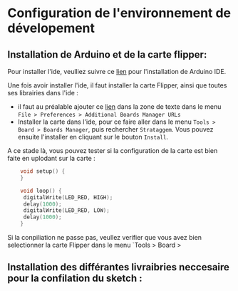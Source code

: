 # Configuration de l'environnement de dévelopement

## Installation de Arduino et de la carte flipper: 
Pour installer l'ide, veulliez suivre ce [lien](https://www.arduino.cc/en/software) pour l'installation de Arduino IDE.

Une fois avoir installer l'ide, il faut installer la carte Flipper, ainsi que toutes ses librairies dans l'ide : 
- il faut au préalable ajouter ce [lien](https://gitlab.com/strataggem1/software/device/arduino/arduino_dev_tools/strataggem_arduino_boards/-/raw/master/package_strataggem_index.json) dans la zone de texte dans le menu `File > Preferences > Additional Boards Manager URLs`
- Installer la carte dans l'ide, pour ce faire aller dans le menu `Tools > Board > Boards Manager`, puis rechercher `Strataggem`. Vous pouvez ensuite l'installer en cliquant sur le bouton `Install`.

A ce stade là, vous pouvez tester si la configuration de la carte est bien faite en uplodant sur la carte :
```c
    void setup() {
    }

    void loop() {
     digitalWrite(LED_RED, HIGH);
     delay(1000);
     digitalWrite(LED_RED, LOW);
     delay(1000);
    }
```
Si la conpiliation ne passe pas, veullez verifier que vous avez bien selectionner la carte Flipper dans le menu `Tools > Board > 
## Installation des différantes livraibries neccesaire pour la confilation du sketch : 

    
